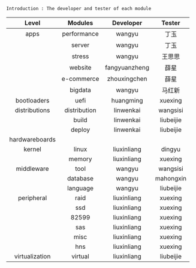 
```
Introduction : The developer and tester of each module
```
| Level | Modules | Developer | Tester |
| :-: | :-: | :-: | :-: |
| apps | performance | wangyu | 丁玉 |
|  | server | wangyu | 丁玉 |
|  | stress | wangyu | 王思思 |
|  | website | fangyuanzheng | 薛星 |
|  | e-commerce | zhouxingchen | 薛星 |
|  | bigdata | wangyu | 马红新 |
| bootloaders | uefi | huangming | xuexing |
| distributions | distribution | linwenkai | wangsisi |
|  | build | linwenkai | liubeijie |
|  | deploy | linwenkai | liubeijie |
| hardwareboards |  |  |  |
| kernel | linux | liuxinliang | dingyu |
|  | memory | liuxinliang | xuexing |
| middleware | tool | wangyu | wangsisi |
|  | database | wangyu | mahongxin |
|  | language | wangyu | liubeijie |
| peripheral | raid | liuxinliang | xuexing |
|  | ssd | liuxinliang | xuexing |
|  | 82599 | liuxinliang | xuexing |
|  | sas | liuxinliang | xuexing |
|  | misc | liuxinliang | xuexing |
|  | hns | liuxinliang | xuexing |
| virtualization | virtual | liuxinliang | liubeijie |
